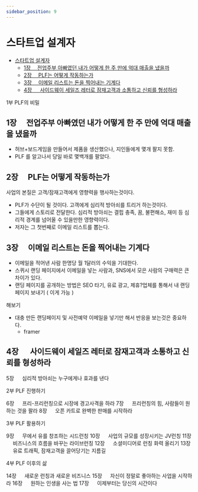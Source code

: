 ```yaml
---
sidebar_position: 9
---
```


# 스타트업 설계자  

- [스타트업 설계자](#스타트업-설계자)
  - [1장 　전업주부 아빠였던 내가 어떻게 한 주 만에 억대 매출을 냈을까](#1장-전업주부-아빠였던-내가-어떻게-한-주-만에-억대-매출을-냈을까)
  - [2장 　PLF는 어떻게 작동하는가](#2장-plf는-어떻게-작동하는가)
  - [3장 　이메일 리스트는 돈을 찍어내는 기계다](#3장-이메일-리스트는-돈을-찍어내는-기계다)
  - [4장 　 사이드웨이 세일즈 레터로 잠재고객과 소통하고 신뢰를 형성하라](#4장--사이드웨이-세일즈-레터로-잠재고객과-소통하고-신뢰를-형성하라)


1부 PLF의 비밀

## 1장 　전업주부 아빠였던 내가 어떻게 한 주 만에 억대 매출을 냈을까  

- 허브+보드게임을 만들어서 제품을 생산했으나, 지인들에게 몇개 팔지 못함.  
- PLF 를 알고나서 당일 바로 몇백개를 팔았다.  

## 2장 　PLF는 어떻게 작동하는가

사업의 본질은 고객/잠재고객에게 영향력을 행사하는것이다.  
- PLF가 수단이 될 것이다. 고객에게 심리적 방아쇠를 트리거 하는것이다.  
- 그들에게 스토리로 전달한다. 심리적 방아쇠는 결핍 충족, 꿈, 불편해소, 재미 등 심리적 경계를 넘어올 수 있을만한 영향력이다.  
- 저자는 그 첫번째로 이메일 리스트를 뽑는다.    

## 3장 　이메일 리스트는 돈을 찍어내는 기계다  

- 이메일을 적어낸 사람 한명당 월 1달러의 수익을 기대한다.  
- 스퀴시 랜딩 페이지에서 이메일을 넣는 사람과, SNS에서 모은 사람의 구매력은 큰 차이가 있다.  
- 랜딩 페이지를 공개하는 방법은 SEO 타기, 유료 광고, 제휴?업체를 통해서 내 랜딩페이지 보내기 ( 이게 가능 )  

해보기  
- 대충 만든 랜딩페이지 및 사전예약 이메일을 넣기만 해서 반응을 보는것은 중요하다.  
  - framer 


## 4장 　 사이드웨이 세일즈 레터로 잠재고객과 소통하고 신뢰를 형성하라
5장 　 심리적 방아쇠는 누구에게나 효과를 낸다

2부 PLF 진행하기

6장 　 프리-프리런칭으로 시장에 경고사격을 하라
7장 　 프리런칭의 힘, 사람들이 원하는 것을 팔라
8장 　 오픈 카트로 완벽한 판매를 시작하라

3부 PLF 활용하기

9장 　 무에서 유를 창조하는 시드런칭
10장 　 사업의 규모를 성장시키는 JV런칭
11장 　 비즈니스의 흐름을 바꾸는 라이브런칭
12장 　 소셜미디어로 런칭 화력 올리기
13장 　 유료 트래픽, 잠재고객을 끌어당기는 지름길

4부 PLF 이후의 삶

14장 　 새로운 런칭과 새로운 비즈니스
15장 　 자신이 정말로 좋아하는 사업을 시작하라
16장 　 원하는 인생을 사는 법
17장 　 이제부터는 당신의 시간이다